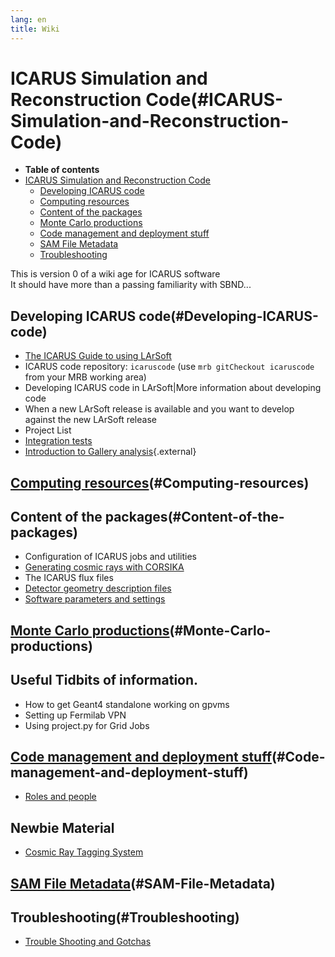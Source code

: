```yaml
---
lang: en
title: Wiki
---
```




ICARUS Simulation and Reconstruction Code(#ICARUS-Simulation-and-Reconstruction-Code)
======================================================================================================

-   **Table of contents**
-   [ICARUS Simulation and Reconstruction
    Code](#ICARUS-Simulation-and-Reconstruction-Code)
    -   [Developing ICARUS code](#Developing-ICARUS-code)
    -   [Computing resources](#Computing-resources)
    -   [Content of the packages](#Content-of-the-packages)
    -   [Monte Carlo productions](#Monte-Carlo-productions)
    -   [Code management and deployment
        stuff](#Code-management-and-deployment-stuff)
    -   [SAM File Metadata](#SAM-File-Metadata)
    -   [Troubleshooting](#Troubleshooting)

This is version 0 of a wiki age for ICARUS software\
It should have more than a passing familiarity with SBND\...



Developing ICARUS code(#Developing-ICARUS-code) 
----------------------------------------------------------------

-   [The ICARUS Guide to using
    LArSoft](The_ICARUS_Guide_to_using_LArSoft.html)
-   ICARUS code repository: `icaruscode` (use
    `mrb gitCheckout icaruscode` from your MRB working area)
-   Developing ICARUS code in LArSoft\|More information about developing
    code
-   When a new LArSoft release is available and you want to develop
    against the new LArSoft release
-   Project List
-   [Integration tests](Integration_tests.html)
-   [Introduction to Gallery
    analysis](https://sbn-docdb.fnal.gov/cgi-bin/private/RetrieveFile?docid=4339&filename=20171023-Petrillo.pdf "by Gianluca"){.external}



[Computing resources](Computing_resources.html)(#Computing-resources) 
--------------------------------------------------------------------------------------------------



Content of the packages(#Content-of-the-packages) 
------------------------------------------------------------------

-   Configuration of ICARUS jobs and utilities
-   [Generating cosmic rays with
    CORSIKA](Cosmic_ray_generation_(CORSIKA).html)
-   The ICARUS flux files
-   [Detector geometry description
    files](Detector_geometry.html)
-   [Software parameters and
    settings](Software_parameters_and_settings.html)



[Monte Carlo productions](Wiki.html)(#Monte-Carlo-productions) 
-------------------------------------------------------------------------------------------

Useful Tidbits of information. 
------------------------------

-   How to get Geant4 standalone working on gpvms
-   Setting up Fermilab VPN
-   Using project.py for Grid Jobs



[Code management and deployment stuff](Code_management_and_deployment_stuff.html)(#Code-management-and-deployment-stuff) 
-----------------------------------------------------------------------------------------------------------------------------------------------------

-   [Roles and people](Roles_and_people.html)

Newbie Material 
---------------

-   [Cosmic Ray Tagging
    System](Cosmic_Ray_Tagging_System.html)



[SAM File Metadata](SAM_File_Metadata.html)(#SAM-File-Metadata) 
--------------------------------------------------------------------------------------------



Troubleshooting(#Troubleshooting) 
--------------------------------------------------

-   [Trouble Shooting and
    Gotchas](Trouble_Shooting_and_Gotchas.html)

